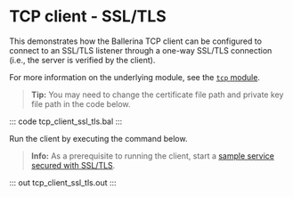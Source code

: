 # TCP client - SSL/TLS 

This demonstrates how the Ballerina TCP client can be configured to connect to an SSL/TLS listener through a one-way SSL/TLS connection (i.e., the server is verified by the client). 

For more information on the underlying module, see the [`tcp` module](https://lib.ballerina.io/ballerina/tcp/latest).

>**Tip:** You may need to change the certificate file path and private key file path in the code below.

::: code tcp_client_ssl_tls.bal :::

Run the client by executing the command below.

>**Info:** As a prerequisite to running the client, start a [sample service secured with SSL/TLS](/learn/by-example/tcp-service-ssl-tls/).

::: out tcp_client_ssl_tls.out :::
